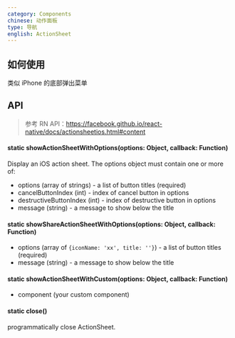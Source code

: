```yaml
---
category: Components
chinese: 动作面板
type: 导航
english: ActionSheet
---
```


## 如何使用
类似 iPhone 的底部弹出菜单


## API
> 参考 RN API：https://facebook.github.io/react-native/docs/actionsheetios.html#content

#### static showActionSheetWithOptions(options: Object, callback: Function)

Display an iOS action sheet. The options object must contain one or more of:

- options (array of strings) - a list of button titles (required)
- cancelButtonIndex (int) - index of cancel button in options
- destructiveButtonIndex (int) - index of destructive button in options
- message (string) - a message to show below the title

#### static showShareActionSheetWithOptions(options: Object, callback: Function)

- options (array of `{iconName: 'xx', title: ''}`) - a list of button titles (required)
- message (string) - a message to show below the title

#### static showActionSheetWithCustom(options: Object, callback: Function)

- component (your custom component)

#### static close()

programmatically close ActionSheet.
